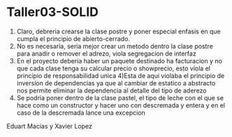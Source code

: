 # Taller03-SOLID
1) Claro, debreria crearse la clase postre y poner especial enfasis en que cumpla el principio de abierto-cerrado.
2) No es necesaria, seria mejor crear un metodo dentro la clase postre para anadir o remover el adrezo, viola segregacion de interfaz
3) En el proyecto deberia haber un paquete destinado ha facturacion y no que cada clase tenga su calcular precio o showprecio, esto viola el principio de responsabilidad unica
4)Esta de aqui violaba el principio de inversion de dependencias ya que al cambiar de estatico a abstracto nos permite eliminar la dependencia al detalle del tipo de aderezo 
5) Se podria poner dentro de la clase pastel, el tipo de leche con el que se hace como un constructor y hacer uno con descremada y entera y en el caso de la descremada lance una excepcion

Eduart Macias y Xavier Lopez
